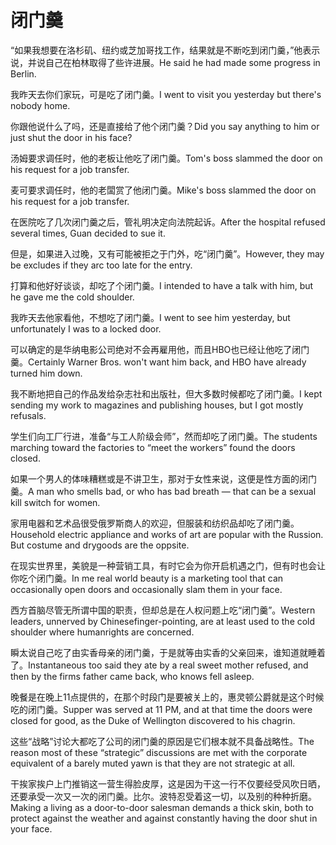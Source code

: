 # 闭门羹

<p><span class="chinese">“如果我想要在洛杉矶、纽约或芝加哥找工作，结果就是不断吃到闭门羹，”他表示说，并说自己在柏林取得了些许进展。</span><span class="english">He said he had made some progress in Berlin.</span></p>

<p><span class="chinese">我昨天去你们家玩，可是吃了闭门羹。</span><span class="english">I went to visit you yesterday but there's nobody home.</span></p>

<p><span class="chinese">你跟他说什么了吗，还是直接给了他个闭门羹？</span><span class="english">Did you say anything to him or just shut the door in his face?</span></p>

<p><span class="chinese">汤姆要求调任时，他的老板让他吃了闭门羹。</span><span class="english">Tom's boss slammed the door on his request for a job transfer.</span></p>

<p><span class="chinese">麦可要求调任时，他的老闆赏了他闭门羹。</span><span class="english">Mike's boss slammed the door on his request for a job transfer.</span></p>

<p><span class="chinese">在医院吃了几次闭门羹之后，管礼明决定向法院起诉。</span><span class="english">After the hospital refused several times, Guan decided to sue it.</span></p>

<p><span class="chinese">但是，如果进入过晚，又有可能被拒之于门外，吃“闭门羹”。</span><span class="english">However, they may be excludes if they arc too late for the entry.</span></p>

<p><span class="chinese">打算和他好好谈谈，却吃了个闭门羹。</span><span class="english">I intended to have a talk with him, but he gave me the cold shoulder.</span></p>

<p><span class="chinese">我昨天去他家看他，不想吃了闭门羹。</span><span class="english">I went to see him yesterday, but unfortunately I was to a locked door.</span></p>

<p><span class="chinese">可以确定的是华纳电影公司绝对不会再雇用他，而且HBO也已经让他吃了闭门羹。</span><span class="english">Certainly Warner Bros. won't want him back, and HBO have already turned him down.</span></p>

<p><span class="chinese">我不断地把自己的作品发给杂志社和出版社，但大多数时候都吃了闭门羹。</span><span class="english">I kept sending my work to magazines and publishing houses, but I got mostly refusals.</span></p>

<p><span class="chinese">学生们向工厂行进，准备“与工人阶级会师”，然而却吃了闭门羹。</span><span class="english">The students marching toward the factories to “meet the workers” found the doors closed.</span></p>

<p><span class="chinese">如果一个男人的体味糟糕或是不讲卫生，那对于女性来说，这便是性方面的闭门羹。</span><span class="english">A man who smells bad, or who has bad breath — that can be a sexual kill switch for women.</span></p>

<p><span class="chinese">家用电器和艺术品很受俄罗斯商人的欢迎，但服装和纺织品却吃了闭门羹。</span><span class="english">Household electric appliance and works of art are popular with the Russion. But costume and drygoods are the oppsite.</span></p>

<p><span class="chinese">在现实世界里，美貌是一种营销工具，有时它会为你开启机遇之门，但有时也会让你吃个闭门羹。</span><span class="english">In me real world beauty is a marketing tool that can occasionally open doors and occasionally slam them in your face.</span></p>

<p><span class="chinese">西方首脑尽管无所谓中国的职责，但却总是在人权问题上吃“闭门羹”。</span><span class="english">Western leaders, unnerved by Chinesefinger-pointing, are at least used to the cold shoulder where humanrights are concerned.</span></p>

<p><span class="chinese">瞬太说自己吃了由实香母亲的闭门羹，于是就等由实香的父亲回来，谁知道就睡着了。</span><span class="english">Instantaneous too said they ate by a real sweet mother refused, and then by the firms father came back, who knows fell asleep.</span></p>

<p><span class="chinese">晚餐是在晚上11点提供的，在那个时段门是要被关上的，惠灵顿公爵就是这个时候吃的闭门羹。</span><span class="english">Supper was served at 11 PM, and at that time the doors were closed for good, as the Duke of Wellington discovered to his chagrin.</span></p>

<p><span class="chinese">这些“战略”讨论大都吃了公司的闭门羹的原因是它们根本就不具备战略性。</span><span class="english">The reason most of these “strategic” discussions are met with the corporate equivalent of a barely muted yawn is that they are not strategic at all.</span></p>

<p><span class="chinese">干挨家挨户上门推销这一营生得脸皮厚，这是因为干这一行不仅要经受风吹日晒，还要承受一次又一次的闭门羹。比尔。波特忍受着这一切，以及别的种种折磨。</span><span class="english">Making a living as a door-to-door salesman demands a thick skin, both to protect against the weather and against constantly having the door shut in your face.</span></p>

